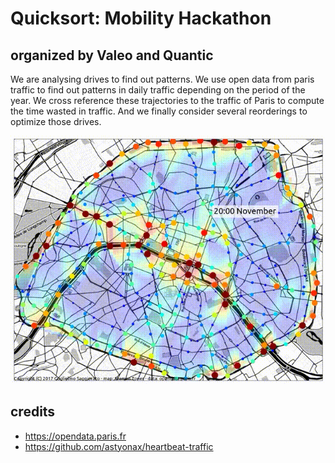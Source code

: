 # Quicksort: Mobility Hackathon
## organized by Valeo and Quantic
We are analysing drives to find out patterns.
We use open data from paris traffic to find out patterns in daily traffic depending on the period of the year.
We cross reference these trajectories to the traffic of Paris to compute the time wasted in traffic.
And we finally consider several reorderings to optimize those drives.

![traffic pic](heatmap.png)

## credits
- https://opendata.paris.fr
- https://github.com/astyonax/heartbeat-traffic
